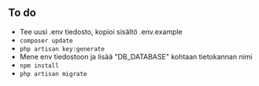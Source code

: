 ## To do
- Tee uusi .env tiedosto, kopioi sisältö .env.example
- `composer update`
- `php artisan key:generate`
- Mene env tiedostoon ja lisää "DB_DATABASE" kohtaan tietokannan nimi
- `npm install`
- `php artisan migrate`
